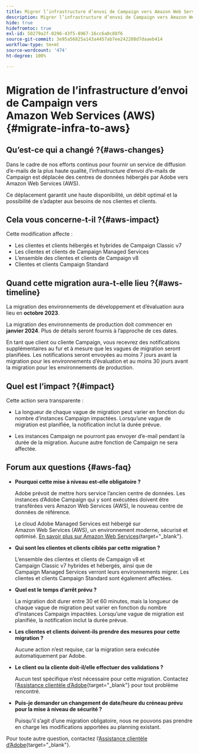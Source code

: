 ```yaml
---
title: Migrer l’infrastructure d’envoi de Campaign vers Amazon Web Services (AWS)
description: Migrer l’infrastructure d’envoi de Campaign vers Amazon Web Services (AWS)
hide: true
hidefromtoc: true
exl-id: 50279a2f-0296-43f5-8967-16cc6a0c88f6
source-git-commit: 3e95a56825a143a4457ab7ee242208d7daaeb414
workflow-type: tm+mt
source-wordcount: '474'
ht-degree: 100%

---
```


# Migration de l’infrastructure d’envoi de Campaign vers Amazon Web Services (AWS) {#migrate-infra-to-aws}

## Qu’est-ce qui a changé ?{#aws-changes}

Dans le cadre de nos efforts continus pour fournir un service de diffusion d’e-mails de la plus haute qualité, l’infrastructure d’envoi d’e-mails de Campaign est déplacée des centres de données hébergés par Adobe vers Amazon Web Services (AWS).

Ce déplacement garantit une haute disponibilité, un débit optimal et la possibilité de s’adapter aux besoins de nos clientes et clients.

## Cela vous concerne-t-il ?{#aws-impact}

Cette modification affecte :

* Les clientes et clients hébergés et hybrides de Campaign Classic v7
* Les clientes et clients de Campaign Managed Services
* L’ensemble des clientes et clients de Campaign v8
* Clientes et clients Campaign Standard

## Quand cette migration aura-t-elle lieu ?{#aws-timeline}

La migration des environnements de développement et d’évaluation aura lieu en **octobre 2023**.

La migration des environnements de production doit commencer en **janvier 2024**. Plus de détails seront fournis à l’approche de ces dates.

En tant que client ou cliente Campaign, vous recevrez des notifications supplémentaires au fur et à mesure que les vagues de migration seront planifiées. Les notifications seront envoyées au moins 7 jours avant la migration pour les environnements d’évaluation et au moins 30 jours avant la migration pour les environnements de production.

## Quel est l’impact ?{#impact}

Cette action sera transparente :

* La longueur de chaque vague de migration peut varier en fonction du nombre d’instances Campaign impactées. Lorsqu’une vague de migration est planifiée, la notification inclut la durée prévue.

* Les instances Campaign ne pourront pas envoyer d’e-mail pendant la durée de la migration. Aucune autre fonction de Campaign ne sera affectée.


## Forum aux questions {#aws-faq}

* **Pourquoi cette mise à niveau est-elle obligatoire ?**

  Adobe prévoit de mettre hors service l’ancien centre de données. Les instances d’Adobe Campaign qui y sont exécutées doivent être transférées vers Amazon Web Services (AWS), le nouveau centre de données de référence.

  Le cloud Adobe Managed Services est hébergé sur Amazon Web Services (AWS), un environnement moderne, sécurisé et optimisé. [En savoir plus sur Amazon Web Services](https://aws.amazon.com/application-hosting/benefits/){target="_blank"}.

* **Qui sont les clientes et clients ciblés par cette migration ?**

  L’ensemble des clientes et clients de Campaign v8 et Campaign Classic v7 hybrides et hébergés, ainsi que de Campaign Managed Services verront leurs environnements migrer. Les clientes et clients Campaign Standard sont également affectées.

* **Quel est le temps d’arrêt prévu ?**

  La migration doit durer entre 30 et 60 minutes, mais la longueur de chaque vague de migration peut varier en fonction du nombre d’instances Campaign impactées. Lorsqu’une vague de migration est planifiée, la notification inclut la durée prévue.

* **Les clientes et clients doivent-ils prendre des mesures pour cette migration ?**

  Aucune action n’est requise, car la migration sera exécutée automatiquement par Adobe.

* **Le client ou la cliente doit-il/elle effectuer des validations ?**

  Aucun test spécifique n’est nécessaire pour cette migration. Contactez l’[Assistance clientèle d’Adobe](https://experienceleague.adobe.com/fr?support-solution=Campaign&amp;lang=fr#support){target="_blank"} pour tout problème rencontré.


* **Puis-je demander un changement de date/heure du créneau prévu pour la mise à niveau de sécurité ?**

  Puisqu’il s’agit d’une migration obligatoire, nous ne pouvons pas prendre en charge les modifications apportées au planning existant.

Pour toute autre question, contactez l’[Assistance clientèle d’Adobe](https://experienceleague.adobe.com/fr?support-solution=Campaign&amp;lang=fr#support){target="_blank"}.
